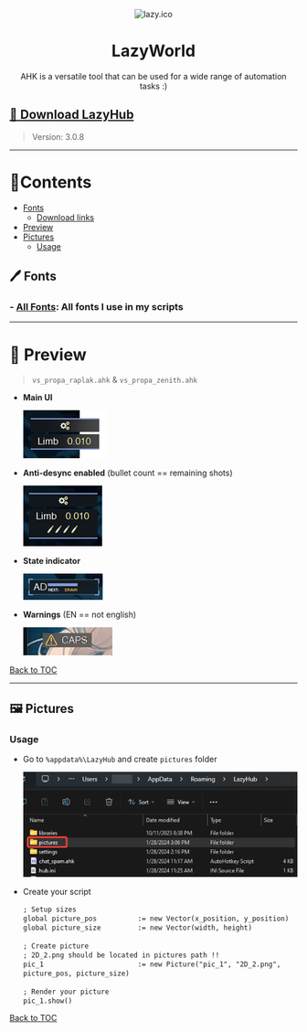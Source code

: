 <p align="center">
  <img width="180" src="./attachments/Images/cat.ico" alt="lazy.ico">
  <h1 align="center">LazyWorld</h1>
  <p align="center">AHK is a versatile tool that can be used for a wide range of automation tasks :)</p>
</p>

## [🔗 Download LazyHub](https://github.com/Lazy-World/warframe-ahk/blob/LazyHub/LazyHub/LazyHubSetup.exe)
> Version: 3.0.8
---

# 📝Contents
- [Fonts](#%EF%B8%8F-fonts)
  - [Download links](#download-links)
- [Preview](#-preview)
- [Pictures](#%EF%B8%8F-pictures)
  - [Usage](#usage) 

## 🖊️ Fonts
### - [All Fonts](https://github.com/Lazy-World/warframe-ahk/raw/main/attachments/Fonts/fonts.zip): **All fonts I use in my scripts**

---

# 🔮 Preview
> `vs_propa_raplak.ahk` & `vs_propa_zenith.ahk`
- **Main UI** 

  ![ui preview](./attachments/Images/ui.png)

- **Anti-desync enabled** (bullet count == remaining shots)

  ![ui_antidesync preview](./attachments/Images/ui_antidesync.png)

- **State indicator** 

  ![ui_indicator preview](./attachments/Images/ui_indicator.gif)

- **Warnings** (EN == not english)

  ![warnings_gif preview](./attachments/Images/warnings.gif)

[Back to TOC](#contents)

---

## 🖼️ Pictures

### Usage
- Go to `%appdata%\LazyHub` and create `pictures` folder

  ![pictures preview](./attachments/Images/pictures.png)

- Create your script
  ```ahk
  ; Setup sizes
  global picture_pos          := new Vector(x_position, y_position)
  global picture_size         := new Vector(width, height)
  
  ; Create picture
  ; 2D_2.png should be located in pictures path !!
  pic_1                       := new Picture("pic_1", "2D_2.png", picture_pos, picture_size)
  
  ; Render your picture
  pic_1.show()
  ```
[Back to TOC](#contents)
